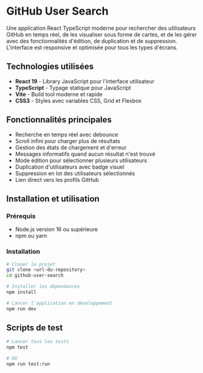 # GitHub User Search

Une application React TypeScript moderne pour rechercher des utilisateurs GitHub en temps réel, de les visualiser sous forme de cartes, et de les gérer avec des fonctionnalités d'édition, de duplication et de suppression. L'interface est responsive et optimisée pour tous les types d'écrans.

## Technologies utilisées

-  **React 19** - Library JavaScript pour l'interface utilisateur
-  **TypeScript** - Typage statique pour JavaScript
-  **Vite** - Build tool moderne et rapide
-  **CSS3** - Styles avec variables CSS, Grid et Flexbox

## Fonctionnalités principales

-  Recherche en temps réel avec debounce
-  Scroll infini pour charger plus de résultats
-  Gestion des états de chargement et d'erreur
-  Messages informatifs quand aucun résultat n'est trouvé
-  Mode édition pour sélectionner plusieurs utilisateurs
-  Duplication d'utilisateurs avec badge visuel
-  Suppression en lot des utilisateurs sélectionnés
-  Lien direct vers les profils GitHub

## Installation et utilisation

### Prérequis

-  Node.js version 16 ou supérieure
-  npm ou yarn

### Installation

```bash
# Cloner le projet
git clone <url-du-repository>
cd github-user-search

# Installer les dépendances
npm install

# Lancer l'application en développement
npm run dev
```

## Scripts de test

```bash
# Lancer tous les tests
npm test

# OU
npm run test:run

```
